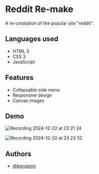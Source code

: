 
# Reddit Re-make

A re-creatation of the popular site "reddit".

## Languages used

- HTML 5
- CSS 3
- JavaScript


## Features

- Collapsable side menu
- Responsive design
- Canvas images


## Demo

![Recording 2024-12-22 at 23 21 24](https://github.com/user-attachments/assets/fa295587-50c1-4d01-91ea-26345e025f44)

![Recording 2024-12-22 at 23 23 52](https://github.com/user-attachments/assets/e2a9084b-8b58-4f50-a51c-62a4086720e8)


## Authors

- [@benjamin](https://www.github.com/benjaminplayer)

